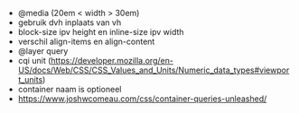 - @media (20em < width > 30em)
- gebruik dvh inplaats van vh
- block-size ipv height en inline-size ipv width
- verschil align-items en align-content
- @layer query
- cqi unit (https://developer.mozilla.org/en-US/docs/Web/CSS/CSS_Values_and_Units/Numeric_data_types#viewport_units)
- container naam is optioneel
- https://www.joshwcomeau.com/css/container-queries-unleashed/